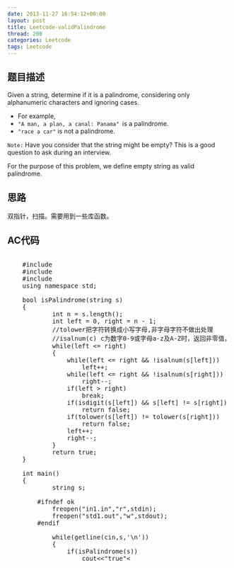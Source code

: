 ```yaml
---
date: 2013-11-27 16:54:12+00:00
layout: post
title: Leetcode-validPalindrome
thread: 200
categories: Leetcode
tags: Leetcode
---
```

## 题目描述
Given a string, determine if it is a palindrome, considering only alphanumeric characters and ignoring cases.

*   For example,
*   `"A man, a plan, a canal: Panama" `is a palindrome.
*   `"race a car"` is not a palindrome.

`Note:`
Have you consider that the string might be empty? This is a good question to ask during an interview.

For the purpose of this problem, we define empty string as valid palindrome.

## 思路
双指针，扫描。需要用到一些库函数。

## AC代码
<pre class="prettyprint linenums">

    #include <iostream>
    #include <cstdio>
    #include <cstdlib>
    using namespace std;
    
    bool isPalindrome(string s)
    {
        	int n = s.length();
        	int left = 0, right = n - 1;
        	//tolower把字符转换成小写字母,非字母字符不做出处理
        	//isalnum(c) c为数字0-9或字母a-z及A-Z时，返回非零值，否则返回零。
        	while(left <= right)
        	{
        		while(left <= right && !isalnum(s[left]))
        			left++;
        		while(left <= right && !isalnum(s[right]))
        			right--;
        		if(left > right)
        			break;
        		if(isdigit(s[left]) && s[left] != s[right])
        			return false;
        		if(tolower(s[left]) != tolower(s[right]))
        			return false;
        		left++;
        		right--;
        	}
        	return true;
    }
    
    int main()
    {
        	string s;
        
        #ifndef ok
        	freopen("in1.in","r",stdin);
        	freopen("std1.out","w",stdout);
        #endif
        
        	while(getline(cin,s,'\n'))
        	{
        		if(isPalindrome(s))
        			cout<<"true"<<endl;
        		else
        			cout<<"false"<<endl;
        	}
        	
        #ifndef ok
        	fclose(stdin);
        	fclose(stdout);
        #endif
        
        	return 0;
    }
</pre>